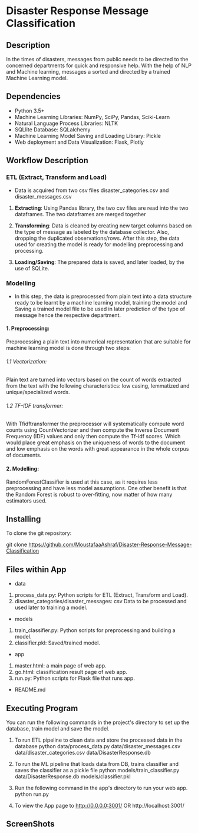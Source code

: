 # Disaster Response Message Classification

## Description

 In the times of disasters, messages from public needs to be directed to the concerned departments for quick and 
 responsive help. With the help of NLP and Machine learning, messages a sorted and directed by a trained Machine 
 Learning model.

## Dependencies

- Python 3.5+
- Machine Learning Libraries: NumPy, SciPy, Pandas, Sciki-Learn
- Natural Language Process Libraries: NLTK
- SQLlite Database: SQLalchemy
- Machine Learning Model Saving and Loading Library: Pickle
- Web deployment and Data Visualization: Flask, Plotly

## Workflow Description

### ETL (Extract, Transform and Load)

- Data is acquired from two csv files disaster_categories.csv and disaster_messages.csv

1. **Extracting**: 
   Using Pandas library, the two csv files are read into the two dataframes. The two dataframes are
   merged together
   
2. **Transforming**: 
   Data is cleaned by creating new target columns based on the type of message as labeled by the 
   database collector. Also, dropping the duplicated observations/rows. After this step, the data used for creating the 
   model is ready for modelling preprocessing and processing.
   
3. **Loading/Saving**: 
   The prepared data is saved, and later loaded, by the use of SQLite.

### Modelling

- In this step, the data is preprocessed from plain text into a data structure ready to be learnt by a machine 
  learning model, training the model and Saving a trained model file to be used in later prediction of the 
  type of message hence the respective department.
  
#### 1. **Preprocessing**: 
   Preprocessing a plain text into numerical representation that are suitable for machine learning model is done through
   two steps:
   
   ###### 1.1 Vectorization: 

   Plain text are turned into vectors based on the count of words extracted from the text
   with the following characteristics: low casing, lemmatized and unique/specialized words.

   ###### 1.2 TF-IDF transformer: 

   With Tfidftransformer the preprocessor will systematically compute word counts using CountVectorizer and 
   then compute the Inverse Document Frequency (IDF) values and only then compute the Tf-idf scores. Which would place 
   great emphasis on the uniqueness of words to the document and low emphasis on the words with great appearance
   in the whole corpus of documents. 


#### 2. **Modelling**:

   RandomForestClassifier is used at this case, as it requires less preprocessing and have less model assumptions.
   One other benefit is that the Random Forest is robust to over-fitting, now matter of how many estimators used.
 

## Installing

To clone the git repository:

git clone https://github.com/MoustafaaAshraf/Disaster-Response-Message-Classification

## Files within App

- data
1. process_data.py: Python scripts for ETL (Extract, Transform and Load).
2. disaster_categories/disaster_messages: csv Data to be processed and used later to training a model.
   
- models
1. train_classifier.py: Python scripts for preprocessing and building a model.
2. classifier.pkl: Saved/trained model.

- app
1. master.html: a main page of web app.
2. go.html: classification result page of web app.
3. run.py: Python scripts for Flask file that runs app.

- README.md


## Executing Program

You can run the following commands in the project's directory to set up the database, train model and save the model.

1. To run ETL pipeline to clean data and store the processed data in the database
   python data/process_data.py data/disaster_messages.csv data/disaster_categories.csv data/DisasterResponse.db

2. To run the ML pipeline that loads data from DB, trains classifier and saves the classifier as a pickle file 
   python models/train_classifier.py data/DisasterResponse.db models/classifier.pkl

3. Run the following command in the app's directory to run your web app. 
   python run.py

4. To view the App page to 
   http://0.0.0.0:3001/ OR http://localhost:3001/
   
## ScreenShots


